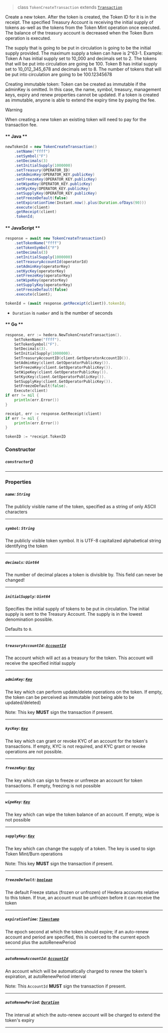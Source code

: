 > class `TokenCreateTransaction` extends [`Transaction`](reference/core/Transaction.md)

Create a new token. After the token is created, the Token ID for it is in the receipt.
The specified Treasury Account is receiving the initial supply of tokens as-well as the tokens from the Token Mint
operation once executed. The balance of the treasury account is decreased when the Token Burn operation is executed.

The supply that is going to be put in circulation is going to be the initial supply provided. The maximum supply a token
can have is 2^63-1.
Example:
Token A has initial supply set to 10_000 and decimals set to 2. The tokens that will be put into circulation are going be 100.
Token B has initial supply set to 10_012_345_678 and decimals set to 8. The number of tokens that will be put into
circulation are going to be 100.12345678

Creating immutable token: Token can be created as immutable if the adminKey is omitted. In this case, the name, symbol,
treasury, management keys, expiry and renew properties cannot be updated. If a token is created as immutable, anyone is
able to extend the expiry time by paying the fee.

> [!WARNING]
> When creating a new token an existing token will need to pay for the transaction fee.

<!-- tabs:start -->

#### ** Java **

```java
newTokenId = new TokenCreateTransaction()
    .setName("ffff")
    .setSymbol("F")
    .setDecimals(3)
    .setInitialSupply(1000000)
    .setTreasury(OPERATOR_ID)
    .setAdminKey(OPERATOR_KEY.publicKey)
    .setFreezeKey(OPERATOR_KEY.publicKey)
    .setWipeKey(OPERATOR_KEY.publicKey)
    .setKycKey(OPERATOR_KEY.publicKey)
    .setSupplyKey(OPERATOR_KEY.publicKey)
    .setFreezeDefault(false)
    .setExpirationTime(Instant.now().plus(Duration.ofDays(90)))
    .execute(client)
    .getReceipt(client)
    .tokenId;
```

#### ** JavaScript **

```js
response = await new TokenCreateTransaction()
    .setTokenName("ffff")
    .setTokenSymbol("F")
    .setDecimals(3)
    .setInitialSupply(1000000)
    .setTreasuryAccountId(operatorId)
    .setAdminKey(operatorKey)
    .setKycKey(operatorKey)
    .setFreezeKey(operatorKey)
    .setWipeKey(operatorKey)
    .setSupplyKey(operatorKey)
    .setFreezeDefault(false)
    .execute(client);

tokenId = (await response.getReceipt(client)).tokenId;
```

- `Duration` is `number` and is the number of seconds

#### ** Go **

```go
response, err := hedera.NewTokenCreateTransaction().
    SetTokenName("ffff").
    SetTokenSymbol("F").
    SetDecimals(3).
    SetInitialSupply(1000000).
    SetTreasuryAccountID(client.GetOperatorAccountID()).
    SetAdminKey(client.GetOperatorPublicKey()).
    SetFreezeKey(client.GetOperatorPublicKey()).
    SetWipeKey(client.GetOperatorPublicKey()).
    SetKycKey(client.GetOperatorPublicKey()).
    SetSupplyKey(client.GetOperatorPublicKey()).
    SetFreezeDefault(false).
    Execute(client)
if err != nil {
    println(err.Error())
}

receipt, err := response.GetReceipt(client)
if err != nil {
    println(err.Error())
}

tokenID := *receipt.TokenID
```

<!-- tabs:end -->

### Constructor

##### `constructor`()

---

### Properties

##### `name`: `String`

The publicly visible name of the token, specified as a string of only ASCII characters

---

##### `symbol`: `String`

The publicly visible token symbol. It is UTF-8 capitalized alphabetical string identifying the token

---

##### `decimals`: `Uint64`

The number of decimal places a token is divisible by. This field can never be changed!

---

##### `initialSupply`: `Uint64`

Specifies the initial supply of tokens to be put in circulation. The initial supply is sent to the Treasury Account.
The supply is in the lowest denomination possible.

Defaults to `0`.

---

##### `treasuryAccountId`: [`AccountId`](reference/cryptocurrency/AccountId.md)

The account which will act as a treasury for the token. This account will receive the specified initial supply

---

##### `adminKey`: [`Key`](reference/cryptography/Key.md)

The key which can perform update/delete operations on the token. If empty, the token can be perceived as immutable
(not being able to be updated/deleted)

Note: This key **MUST** sign the transaction if present.

---

##### `kycKey`: [`Key`](reference/cryptography/Key.md)

The key which can grant or revoke KYC of an account for the token's transactions. If empty, KYC is not required,
and KYC grant or revoke operations are not possible.

---

##### `freezeKey`: [`Key`](reference/cryptography/Key.md)

The key which can sign to freeze or unfreeze an account for token transactions. If empty, freezing is not possible

---

##### `wipeKey`: [`Key`](reference/cryptography/Key.md)

The key which can wipe the token balance of an account. If empty, wipe is not possible

---

##### `supplyKey`: [`Key`](reference/cryptography/Key.md)

The key which can change the supply of a token. The key is used to sign Token Mint/Burn operations

Note: This key **MUST** sign the transaction if present.

---

##### `freezeDefault`: [`boolean`](reference/Hbar.md)

The default Freeze status (frozen or unfrozen) of Hedera accounts relative to this token. If true, an account must
be unfrozen before it can receive the token

---

##### `expirationTime`: [`Timestamp`](reference/Timestamp.md)

The epoch second at which the token should expire; if an auto-renew account and period are specified,
this is coerced to the current epoch second plus the autoRenewPeriod

---

##### `autoRenewAccountId`: [`AccountId`](reference/cryptocurrency/AccountId.md)

An account which will be automatically charged to renew the token's expiration, at autoRenewPeriod interval

Note: This `AccountId` **MUST** sign the transaction if present.

---

##### `autoRenewPeriod`: [`Duration`](reference/Duration.md)

The interval at which the auto-renew account will be charged to extend the token's expiry

---
